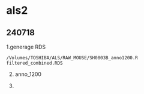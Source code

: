 # als2

## 240718
1.generage RDS
 ```
 /Volumes/TOSHIBA/ALS/RAW_MOUSE/SH0803B_anno1200.R
filtered_combined.RDS
```
2. anno_1200
  
3.   
